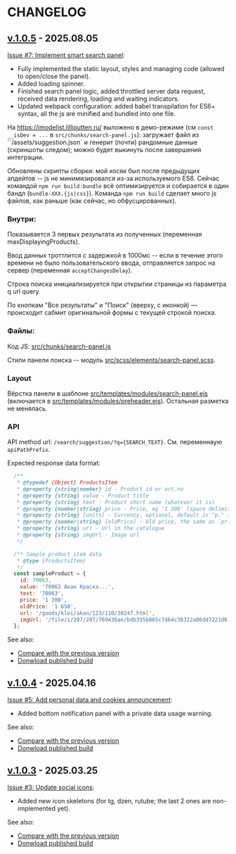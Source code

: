<!--
 @since 2025.04.16
 @changed 2025.08.05, 05:39
-->

# CHANGELOG

## [v.1.0.5](https://github.com/lilliputten/imodelist/releases/tag/v.1.0.5) - 2025.08.05

[Issue #7: Implement smart search panel](https://github.com/lilliputten/imodelist/issues/7):

- Fully implemented the static layout, styles and managing code (allowed to open/close the panel).
- Added loading spinner.
- Finished search panel logic, added throttled server data request, received data rendering, loading and waiting indicators.
- Updated webpack configuration: added babel transpilation for ES6+ syntax, all the js are minified and bundled into one file.

На https://imodelist.lilliputten.ru/ выложено в демо-режиме (см `const __isDev = ...` в `src/chunks/search-panel.js`): загружает файл из ``/assets/suggestion.json` и генерит (почти) рандомные данные (скриншоты следом); можно будет выкинуть после завершения интеграции.

Обновлены скрипты сборки: мой косяк был после предыдущих апдейтов -- js не минимизировался из-за используемого ES6. Сейчас командой `npm run build:bundle` всё оптимизируется и собирается в один бандл (`bundle-XXX.{js|css}`). Команда `npm run build` сделает много js файлов, как раньше (как сейчас, но обфусцированных).

### Внутри:

Показывается 3 первых результата из полученных (переменная maxDisplayingProducts).

Ввод данных троттлится с задержкой в 1000мс -- если в течение этого времени не было пользовательского ввода, отправляется запрос на сервер (переменная `acceptChangesDelay`).

Строка поиска инициализируется при открытии страницы из параметра q url query.

По кнопкам "Все результаты" и "Поиск" (вверху, с иконкой) — происходит сабмит оригинальной формы с текущей строкой поиска.

### Файлы:

Код JS: [src/chunks/search-panel.js](src/chunks/search-panel.js)

Стили панели поиска -- модуль [src/scss/elements/search-panel.scss](src/scss/elements/search-panel.scss).

### Layout

Вёрстка панели в шаблоне [src/templates/modules/search-panel.ejs](src/templates/modules/search-panel.ejs) (включается в [src/templates/modules/preheader.ejs](src/templates/modules/preheader.ejs)). Остальная разметка не менялась.

### API

API method url: ``/search/suggestion/?q={SEARCH_TEXT}``. См. переменнаую `apiPathPrefix`.

Expected response data format:

```javascript
  /**
   * @typedef {Object} ProductsItem
   * @property {string|number} id - Product id or art.no
   * @property {string} value - Product title
   * @property {string} text - Product short name (whatever it is)
   * @property {number|string} price - Price, eg '1 300' (space delimited)
   * @property {string} [units] - Currency, optional, default is "р." (Russian rubles)
   * @property {number|string} [oldPrice] - Old price, the same as `price`, optional
   * @property {string} url - Url in the catalogue
   * @property {string} imgUrl - Image url
   */

  /** Sample product item data
   * @type {ProductsItem}
   */
  const sampleProduct = {
    id: 70063,
    value: '70063 Акан Краска...',
    text: '70063',
    price: '1 200',
    oldPrice: '1 650',
    url: '/goods/klei/akan/123/110/38247.html',
    imgUrl: '/file/i/207/207/769436ae/bdb355b865c7d64c38322a06dd7221d6.jpg',
  };
```

See also:

- [Compare with the previous version](https://github.com/lilliputten/imodelist/compare/v.1.0.4...v.1.0.5)
- [Donwload published build](https://github.com/lilliputten/imodelist/archive/refs/tags/publish.1.0.5.zip)

## [v.1.0.4](https://github.com/lilliputten/imodelist/releases/tag/v.1.0.3) - 2025.04.16

[Issue #5: Add personal data and cookies announcement](https://github.com/lilliputten/imodelist/issues/5):

- Added bottom notification panel with a private data usage warning.

See also:

- [Compare with the previous version](https://github.com/lilliputten/imodelist/compare/v.1.0.3...v.1.0.4)
- [Donwload published build](https://github.com/lilliputten/imodelist/archive/refs/tags/publish.1.0.4.zip)

## [v.1.0.3](https://github.com/lilliputten/imodelist/releases/tag/v.1.0.3) - 2025.03.25

[Issue #3: Update social icons](https://github.com/lilliputten/imodelist/issues/3):

- Added new icon skeletons (for tg, dzen, rutube; the last 2 ones are non-implemented yet).

See also:

- [Compare with the previous version](https://github.com/lilliputten/imodelist/compare/v.1.0.2...v.1.0.3)
- [Donwload published build](https://github.com/lilliputten/imodelist/archive/refs/tags/publish.1.0.3.zip)

